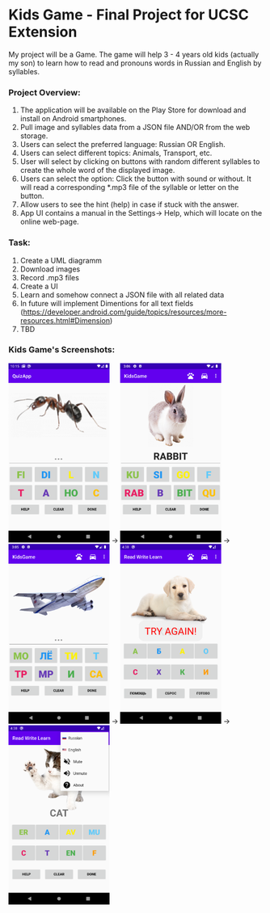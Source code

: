 # Kids Game - Final Project for UCSC Extension
My project will be a Game. The game will help 3 - 4 years old kids (actually my son) to learn how to
read and pronouns words in Russian and English by syllables. 

### Project Overview:
1. The application will be available on the Play Store for download and install on Android
smartphones.
2. Pull image and syllables data from a JSON file AND/OR from the web storage.
3. Users can select the preferred language: Russian OR English.
4. Users can select different topics: Animals, Transport, etc.
5. User will select by clicking on buttons with random different syllables to create the whole word
of the displayed image.
6. Users can select the option: Click the button with sound or without. It will read a corresponding
*.mp3 file of the syllable or letter on the button.
7. Allow users to see the hint (help) in case if stuck with the answer.
8. App UI contains a manual in the Settings-> Help, which will locate on the online web-page. 

### Task:
1. Create a UML diagramm
2. Download images
3. Record .mp3 files
4. Create a UI
5. Learn and somehow connect a JSON file with all related data
6. In future will implement Dimentions for all text fields (https://developer.android.com/guide/topics/resources/more-resources.html#Dimension)
7. TBD


### Kids Game's Screenshots:
<img src="https://github.com/mobilotest/Kids_Game_Final_Project/blob/master/images/one.png" width = 200> -> <img src="https://github.com/mobilotest/Kids_Game_Final_Project/blob/master/images/two.png" width = 200> -> <img src="https://github.com/mobilotest/Kids_Game_Final_Project/blob/master/images/three.png" width = 200> -> <img src="https://github.com/mobilotest/Kids_Game_Final_Project/blob/master/images/four.png" width = 200> -> <img src="https://github.com/mobilotest/Kids_Game_Final_Project/blob/master/images/five.png" width = 200>
